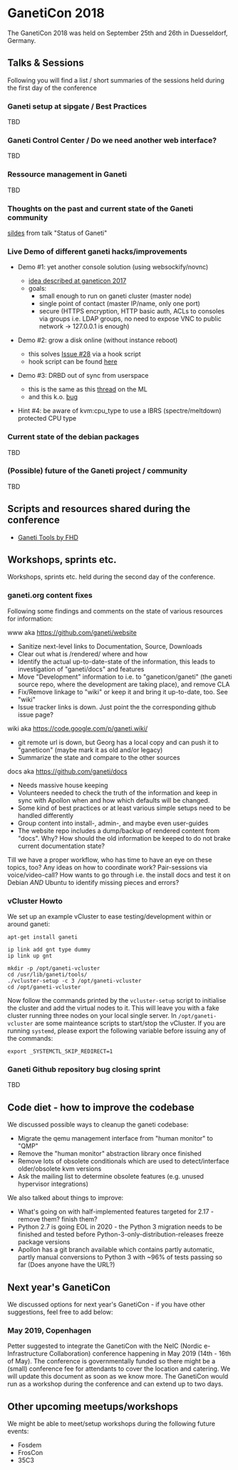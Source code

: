 # GanetiCon 2018

The GanetiCon 2018 was held on September 25th and 26th in Duesseldorf, Germany.

## Talks & Sessions

Following you will find a list / short summaries of the sessions held during the first day of the conference

### Ganeti setup at sipgate / Best Practices

TBD

### Ganeti Control Center / Do we need another web interface?

TBD

### Ressource management in Ganeti

TBD

### Thoughts on the past and current state of the Ganeti community

[sildes](ganeti_status.pdf) from talk "Status of Ganeti"

### Live Demo of different ganeti hacks/improvements

- Demo #1: yet another console solution (using websockify/novnc)
  - [idea described at ganeticon 2017](https://github.com/ge-fa/ganeti-presentations/blob/master/2017/GanetiCon/ganeti_at_gisa-sascha_lucas.pdf)
  - goals:
    - small enough to run on ganeti cluster (master node)
    - single point of contact (master IP/name, only one port)
    - secure (HTTPS encryption, HTTP basic auth, ACLs to consoles via groups i.e. LDAP groups, no need to expose VNC to public network -> 127.0.0.1 is enough)

- Demo #2: grow a disk online (without instance reboot)
  - this solves [Issue #28](https://github.com/ganeti/ganeti/issues/28) via a hook script
  - hook script can be found [here](https://github.com/saschalucas/ganeti-hook-grow-disk)
  
- Demo #3: DRBD out of sync from userspace
  - this is the same as this [thread](https://groups.google.com/forum/#!msg/ganeti/GRVFKv0sVjY/L4JmCdeHAwAJ;context-place=forum/ganeti) on the ML
  - and this k.o. [bug](https://bugzilla.kernel.org/show_bug.cgi?id=99171)
  
- Hint #4: be aware of kvm:cpu_type to use a IBRS (spectre/meltdown) protected CPU type

### Current state of the debian packages

TBD

### (Possible) future of the Ganeti project / community

TBD

## Scripts and resources shared during the conference
- [Ganeti Tools by FHD](https://colorfreedom.org/fhd/ganeti-tools)

## Workshops, sprints etc.

Workshops, sprints etc. held during the second day of the conference.

### ganeti.org content fixes

Following some findings and comments on the state of various resources for information:

www aka https://github.com/ganeti/website

* Sanitize next-level links to Documentation, Source, Downloads
* Clear out what is /rendered/ where and how
* Identify the actual up-to-date-state of the information, this leads to investigation of "ganeti/docs" and features
* Move "Development" information to i.e. to "ganeticon/ganeti" (the ganeti source repo, where the development are taking place), and remove CLA
* Fix/Remove linkage to "wiki" or keep it and bring it up-to-date, too. See "wiki"
* Issue tracker links is down. Just point the the corresponding github issue page?


wiki aka https://code.google.com/p/ganeti.wiki/
* git remote url is down, but Georg has a local copy and can push it to "ganeticon" (maybe mark it as old and/or legacy)
* Summarize the state and compare to the other sources

docs aka https://github.com/ganeti/docs

* Needs massive house keeping
* Volunteers needed to check the truth of the information and keep in sync with Apollon when and how which defaults will be changed.
* Some kind of best practices or at least various simple setups need to be handled differently
* Group content into install-, admin-, and maybe even user-guides
* The website repo includes a dump/backup of rendered content from "docs". Why? How should the old information be keeped to do not brake current documentation state?


Till we have a proper workflow, who has time to have an eye on these topics, too? Any ideas on how to coordinate work? Pair-sessions via voice/video-call?
How wants to go through i.e. the install docs and test it on Debian _AND_ Ubuntu to identify missing pieces and errors?

### vCluster Howto

We set up an example vCluster to ease testing/development within or around ganeti:
```
apt-get install ganeti

ip link add gnt type dummy
ip link up gnt

mkdir -p /opt/ganeti-vcluster
cd /usr/lib/ganeti/tools/
./vcluster-setup -c 3 /opt/ganeti-vcluster
cd /opt/ganeti-vcluster
```
Now follow the commands printed by the ```vcluster-setup``` script to initialise the cluster and add the virtual nodes to it. This will leave you with a fake cluster running three nodes on your local single server. In ```/opt/ganeti-vcluster``` are some mainteance scripts to start/stop the vCluster. If you are running ```systemd```, please export the following variable before issuing any of the commands:
```
export _SYSTEMCTL_SKIP_REDIRECT=1
```

### Ganeti Github repository bug closing sprint

TBD

## Code diet - how to improve the codebase

We discussed possible ways to cleanup the ganeti codebase:
* Migrate the qemu management interface from "human monitor" to "QMP"
* Remove the "human monitor" abstraction library once finished
* Remove lots of obsolete conditionals which are used to detect/interface older/obsolete kvm versions
* Ask the mailing list to determine  obsolete features (e.g. unused hypervisor integrations)

We also talked about things to improve:
* What's going on with half-implemented features targeted for 2.17 - remove them? finish them?
* Python 2.7 is going EOL in 2020 - the Python 3 migration needs to be finished and tested before Python-3-only-distribution-releases freeze package versions
 * Apollon has a git branch available which contains partly automatic, partly manual conversions to Python 3 with ~96% of tests passing so far (Does anyone have the URL?)

## Next year's GanetiCon

We discussed options for next year's GanetiCon - if you have other suggestions, feel free to add below:

### May 2019, Copenhagen
Petter suggested to integrate the GanetiCon with the NeIC (Nordic e-Infrastructure Collaboration) conference happening in May 2019 (14th - 16th of May). The conference is governmentally funded so there might be a (small) conference fee for attendants to cover the location and catering. We will update this document as soon as we know more.
The GanetiCon would run as a workshop during the conference and can extend up to two days.

## Other upcoming meetups/workshops

We might be able to meet/setup workshops during the following future events:
* Fosdem
* FrosCon
* 35C3

